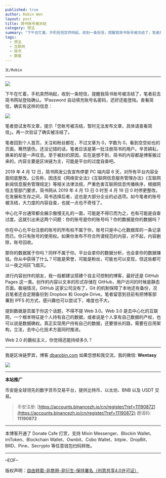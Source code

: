 ```yaml
---
published: true
author: Robin Wen
layout: post
title: 简书账号被冻结
category: 想法
summary: "下午在忙着，手机短信突然响起，收到一条短信，提醒我简书账号被冻结了，笔者前去简书网站登陆确认。1Password 自动填充账号名密码，还好还能登陆。提到数据是否属于你这个话题，不得不提 Web 3.0。Web 3.0 是去中心化的互联网，一个根本特征是个人持有自己的数据，或者说是个人享有自己数据的产权，也可以说是数据确权。真正实现用户持有自己的数据，还要很长的路，需要在应用架构，立法，去中心化技术方面同时推进。Web 2.0 的霸权主义，你觉得还能持续多久？"
tags:
  - 想法
  - 互联网
  - 简书
  - 数据
---
```


`文/Robin`

***

![](https://cdn.dbarobin.com/huxvwho.png)

下午在忙着，手机突然响起，收到一条短信，提醒我简书账号被冻结了，笔者前去简书网站登陆确认。1Password 自动填充账号名密码，还好还能登陆。查看简信，确实有这样的信息：

![](https://cdn.dbarobin.com/utinhep.png)

笔者尝试发布文章，提示「您帐号被冻结，暂时无法发布文章，具体请查看简信」。再一次验证了确实被冻结了。

笔者回到个人首页，关注和粉丝都在，不过文章为 0，字数为 0，看到空空如也的页面，蓦然感伤。还没记错的话，笔者应该是第一批注册简书的用户。辛苦耕耘，换来的却是一声叹息。至于被封的原因，实在是想不到，简书的内容都是博客搬过来的，内容主要是区块链为主，可能是平台的过度自查吧。

2019 年 4 月 12 日，简书网发公告宣布停更 PC 端内容 6 天，对所有平台内容全面彻底整改。公告称，因违反《网络安全法》《互联网信息服务管理办法》《互联网新闻信息服务管理规定》等相关法律法规，严重危害互联网信息传播秩序，根据网信主管部门要求，简书网从 2019 年 4 月 13 日 0 时至 4 月 19 日 0 时停更整改。在发展和生存之间，简书选择后者，这也是大部分企业的必选项。如今笔者的账号被冻结，大力度的内容自查，也就一点也不奇怪了。

中心化平台通常都会展示傲慢无礼的一面，可能是不得已而为之，也有可能是自查过度。这就引出来这两个问题：你的账号是你的账号吗？你的数据是你的数据吗？

你在中心化平台注册的账号的所有权不属于你，账号只是中心化数据库的一条记录而已。你只有账号的使用权。如果你发布不符合所谓规范的内容，对不起，内容删除，账号回收。

那你的数据属于你吗？同样不属于你。平台会拿你的数据分析，也会拿你的数据赚钱。你从中获得了什么？可能是荣誉，可能是粉丝，可能也可以变现，但这些都可以一夜之间灰飞烟灭。

进行内容创作的朋友，我一般都建议搭建个自主可控制的博客，最好还是 GitHub Pages 这一类。创作的内容以文本的形式存储在 GitHub，用户访问的时候是静态页面。极端情况，GitHub 这家公司没有了，Git 的机制保障了本地还有备份，况且笔者还会定期备份到 Dropbox 和 Google Drive。笔者留意到目前有把博客部署到 IPFS 的方式，感兴趣也可以尝试下，难度也不大。

提到数据是否属于你这个话题，不得不提 Web 3.0。Web 3.0 是去中心化的互联网，一个根本特征是个人持有自己的数据，或者说是个人享有自己数据的产权，也可以说是数据确权。真正实现用户持有自己的数据，还要很长的路，需要在应用架构，立法，去中心化技术方面同时推进。

Web 2.0 的霸权主义，你觉得还能持续多久？

***

我是区块链罗宾，博客 [dbarobin.com](https://dbarobin.com/)
如果您想和我交流，我的微信: **Wentasy**

![](https://cdn.dbarobin.com/v4yywe2.png)

***

**本站推广**

币安是全球领先的数字货币交易平台，提供比特币、以太坊、BNB 以及 USDT 交易。

> 币安注册: [https://accounts.binancezh.io/cn/register/?ref=11190872](https://accounts.binancezh.io/cn/register/?ref=11190872)
> 邀请码: **11190872**

***

本博客开通了 Donate Cafe 打赏，支持 Mixin Messenger、Blockin Wallet、imToken、Blockchain Wallet、Ownbit、Cobo Wallet、bitpie、DropBit、BRD、Pine、Secrypto 等任意钱包扫码转账。

<center>
    <div class="--donate-button"
         data-button-id="f8b9df0d-af9a-460d-8258-d3f435445075"
    ></div>
</center>

***

–EOF–

版权声明：[自由转载-非商用-非衍生-保持署名（创意共享4.0许可证）](http://creativecommons.org/licenses/by-nc-nd/4.0/deed.zh)